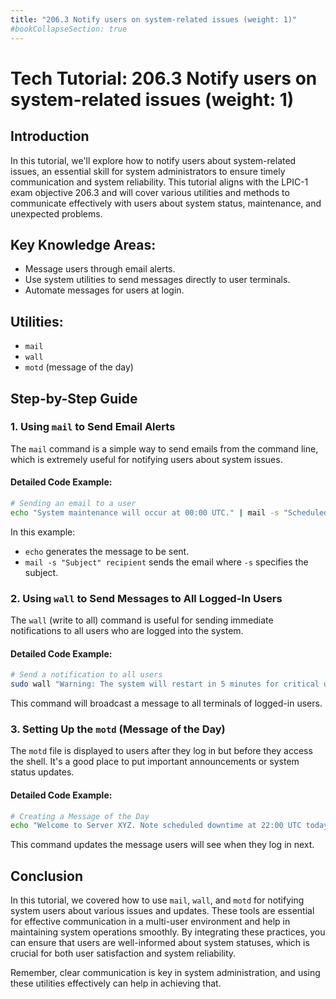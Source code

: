 ```yaml
---
title: "206.3 Notify users on system-related issues (weight: 1)"
#bookCollapseSection: true
---
```


# Tech Tutorial: 206.3 Notify users on system-related issues (weight: 1)

## Introduction

In this tutorial, we'll explore how to notify users about system-related issues, an essential skill for system administrators to ensure timely communication and system reliability. This tutorial aligns with the LPIC-1 exam objective 206.3 and will cover various utilities and methods to communicate effectively with users about system status, maintenance, and unexpected problems.

## Key Knowledge Areas:

- Message users through email alerts.
- Use system utilities to send messages directly to user terminals.
- Automate messages for users at login.

## Utilities:

- `mail`
- `wall`
- `motd` (message of the day)

## Step-by-Step Guide

### 1. Using `mail` to Send Email Alerts

The `mail` command is a simple way to send emails from the command line, which is extremely useful for notifying users about system issues.

#### Detailed Code Example:

```bash
# Sending an email to a user
echo "System maintenance will occur at 00:00 UTC." | mail -s "Scheduled Maintenance" user@example.com
```

In this example:
- `echo` generates the message to be sent.
- `mail -s "Subject" recipient` sends the email where `-s` specifies the subject.

### 2. Using `wall` to Send Messages to All Logged-In Users

The `wall` (write to all) command is useful for sending immediate notifications to all users who are logged into the system.

#### Detailed Code Example:

```bash
# Send a notification to all users
sudo wall "Warning: The system will restart in 5 minutes for critical updates."
```

This command will broadcast a message to all terminals of logged-in users.

### 3. Setting Up the `motd` (Message of the Day)

The `motd` file is displayed to users after they log in but before they access the shell. It's a good place to put important announcements or system status updates.

#### Detailed Code Example:

```bash
# Creating a Message of the Day
echo "Welcome to Server XYZ. Note scheduled downtime at 22:00 UTC today." | sudo tee /etc/motd
```

This command updates the message users will see when they log in next.

## Conclusion

In this tutorial, we covered how to use `mail`, `wall`, and `motd` for notifying system users about various issues and updates. These tools are essential for effective communication in a multi-user environment and help in maintaining system operations smoothly. By integrating these practices, you can ensure that users are well-informed about system statuses, which is crucial for both user satisfaction and system reliability.

Remember, clear communication is key in system administration, and using these utilities effectively can help in achieving that.